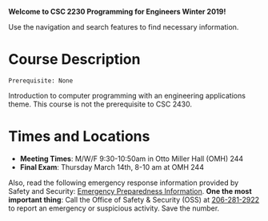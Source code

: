 **Welcome to CSC 2230 Programming for Engineers Winter 2019!**

Use the navigation and search features to find necessary information.

# Course Description

`Prerequisite: None`

Introduction to computer programming with an engineering applications theme. This course is not the prerequisite to CSC 2430.


# Times and Locations
* **Meeting Times**: M/W/F 9:30-10:50am in Otto Miller Hall (OMH) 244
* **Final Exam**: Thursday March 14th, 8-10 am at OMH 244


Also, read the following emergency response information provided by Safety and Security: [Emergency Preparedness Information](http://spu.edu/acad/school-of-business-and-economics/documents/Syllabus_Addendum_on_Emergency_Information.pdf). **One the most important thing**: Call the Office of Safety & Security (OSS) at [206-281-2922](tel:206-281-2922) to report an emergency or suspicious activity. Save the number.